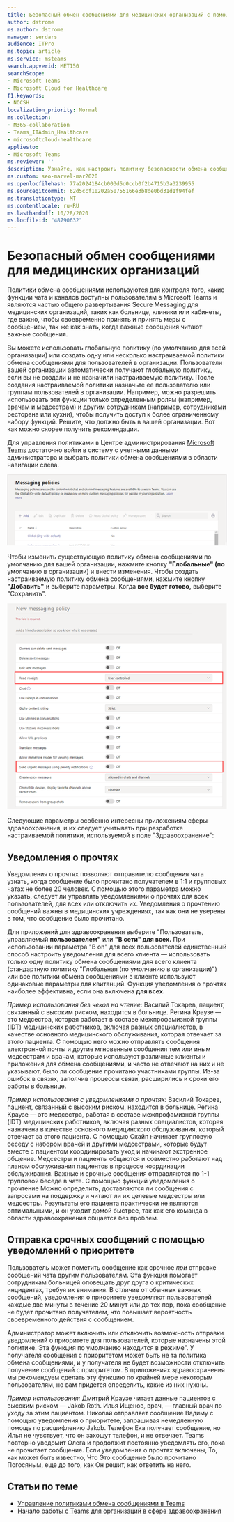 ```yaml
---
title: Безопасный обмен сообщениями для медицинских организаций с помощью Microsoft Teams
author: dstrome
ms.author: dstrome
manager: serdars
audience: ITPro
ms.topic: article
ms.service: msteams
search.appverid: MET150
searchScope:
- Microsoft Teams
- Microsoft Cloud for Healthcare
f1.keywords:
- NOCSH
localization_priority: Normal
ms.collection:
- M365-collaboration
- Teams_ITAdmin_Healthcare
- microsoftcloud-healthcare
appliesto:
- Microsoft Teams
ms.reviewer: ''
description: Узнайте, как настроить политику безопасности обмена сообщениями для Microsoft Teams, которая может включать уведомления о прочтение и приоритете.
ms.custom: seo-marvel-mar2020
ms.openlocfilehash: 77a2024184cb003d5d0ccb0f2b4715b3a3239955
ms.sourcegitcommit: 62d5ccf10202a50755166e3b8de0bd31d1f94fef
ms.translationtype: MT
ms.contentlocale: ru-RU
ms.lasthandoff: 10/28/2020
ms.locfileid: "48790632"
---
```

# <a name="secure-messaging-for-healthcare-organizations"></a>Безопасный обмен сообщениями для медицинских организаций

Политики обмена сообщениями используются для контроля того, какие функции чата и каналов доступны пользователям в Microsoft Teams и являются частью общего развертывания Secure Messaging для медицинских организаций, таких как больнице, клиники или кабинеты, где важно, чтобы своевременно принять и принять меры с сообщением, так же как знать, когда важные сообщения читают важные сообщения.

Вы можете использовать глобальную политику (по умолчанию для всей организации) или создать одну или несколько настраиваемой политики обмена сообщениями для пользователей в организации. Пользователи вашей организации автоматически получают глобальную политику, если вы не создали и не назначили настраиваемую политику. После создания настраиваемой политики назначьте ее пользователю или группам пользователей в организации. Например, можно разрешить использовать эти функции только определенным ролям (например, врачам и медсестрам) и другим сотрудникам (например, сотрудниками ресторана или кухни), чтобы получить доступ к более ограниченному набору функций. Решите, что должно быть в вашей организации. Вот как можно скорее получить рекомендации.

Для управления политиками в Центре администрирования [Microsoft Teams](https://admin.teams.microsoft.com) достаточно войти в  систему с учетными данными администратора и выбрать политики обмена сообщениями в области навигации слева.

 ![Снимок экрана: страница политик обмена сообщениями](../../media/hc-messaging-policy-admin-center.png)

Чтобы изменить существующую политику обмена сообщениями по умолчанию для вашей организации, нажмите кнопку **"Глобальные" (по** умолчанию в организации) и внести изменения. Чтобы создать настраиваемую политику обмена сообщениями, нажмите кнопку **"Добавить"** и выберите параметры. Когда **все будет готово,** выберите "Сохранить".

![Снимок экрана: параметры политики обмена сообщениями](../../media/hc-messaging-policy.png)

Следующие параметры особенно интересны приложениям сферы здравоохранения, и их следует учитывать при разработке настраиваемой политики, используемой в поле "Здравоохранение":

## <a name="read-receipts"></a>Уведомления о прочтях

Уведомления о прочтях позволяют отправителю сообщения чата узнать, когда сообщение было прочитано получателем в 1:1 и групповых чатах не более 20 человек. С помощью этого параметра можно указать, следует ли управлять уведомлениями о прочтях для всех пользователей, для всех или отключить их. Уведомления о прочтению сообщений важны в медицинских учреждениях, так как они не уверены в том, что сообщение было прочитано.

Для приложений для здравоохранения выберите "Пользователь, управляемый **пользователем"** или **"В сети" для всех.** При использовании параметра  "В on" для всех пользователей единственный способ настроить уведомления для всего клиента — использовать только одну политику обмена сообщениями для всего клиента (стандартную политику "Глобальная (по умолчанию в организации)") или все политики обмена сообщениями в клиенте используют одинаковые параметры для квитанций. Функция уведомления о прочтях наиболее эффективна, если она включена **для всех.**

*Пример использования без чеков на чтение:* Василий Токарев, пациент, связанный с высоким риском, находится в больнице.  Регина Краузе — это медсестра, которая работает в составе межпрофамизной группы (IDT) медицинских работников, включая разных специалистов, в качестве основного медицинского обслуживания, которая отвечает за этого пациента.  С помощью него можно отправлять сообщения электронной почты и другие мгновенные сообщения тем или иным медсестрам и врачам, которые используют различные клиенты и приложения для обмена сообщениями, и часто не отвечают на них и не указывают, было ли сообщение прочитано участниками группы. Из-за ошибок в связях, заполчив процессы связи, расширились и сроки его работы в больнице.

*Пример использования с уведомлениями о прочтях:* Василий Токарев, пациент, связанный с высоким риском, находится в больнице.  Регина Краузе — это медсестра, работая в составе межпрофамизной группы (IDT) медицинских работников, включая разных специалистов, которая назначена в качестве основного медицинского обслуживания, который отвечает за этого пациента.  С помощью Скайп начинает групповую беседу с набором врачей и другими медсестрами, которые будут вместе с пациентом координировать уход и начинают экстренное общение.  Медсестры и пациенты общаются и совместно работают над планом обслуживания пациентов в процессе координации обслуживания.  Важные и срочные сообщения отправляются по 1-1 групповой беседе в чате. С помощью функций уведомления о прочтение Можно определить, доставляются ли сообщения с запросами на поддержку и читают ли их целевые медсестры или медсестры. Результаты его пациента практически не являются оптимальными, и он уходит домой быстрее, так как его команда в области здравоохранения общается без проблем.

## <a name="send-urgent-messages-using-priority-notifications"></a>Отправка срочных сообщений с помощью уведомлений о приоритете

Пользователь может пометить сообщение как срочное *при* отправке сообщений чата другим пользователям. Эта функция помогает сотрудникам больницей оповещать друг друга о критических инцидентах, требуя их внимания. В  отличие от обычных важных сообщений, [](https://support.microsoft.com/article/mark-a-message-as-important-or-urgent-in-teams-ea99d5b6-1317-4550-8d75-86ff14cd4462) уведомления о приоритете уведомляют пользователей каждые две минуты в течение 20 минут или до тех пор, пока сообщение не будет прочитано получателем, что повышает вероятность своевременного действия с сообщением.

Администратор может включить или отключить возможность отправки уведомлений о приоритете для пользователей, которые назначены этой политике. Эта функция по умолчанию находится в режиме". У получателя сообщения с приоритетом может быть не та политика обмена сообщениями, и у получателя не будет возможности отключить получение сообщений с приоритетом. В приложениях здравоохранения мы рекомендуем сделать эту функцию по крайней мере некоторым пользователям, но вам придется определить, какие из них нужны.

*Пример использования:* Дмитрий Краузе читает данные пациентов с высоким риском — Jakob Roth. Илья Ищенов, врач, — главный врач по уходу за этим пациентом.  Николай отправляет сообщение Вадиму с помощью уведомления о приоритете, запрашивая немедленную помощь по расшифлению Jakob.  Телефон Ека получает сообщение, но Илья не чувствует, что он захощут телефон, и не отвечает. Teams повторно уведомит Олега и продолжит постоянно уведомлять его, пока не прочитает сообщение. Если уведомления о прочтях включены, То, как может быть известно, Что Это сообщение было прочитано Погосяным, еще до того, как Он решит, как ответить на него.

## <a name="related-topics"></a>Статьи по теме

- [Управление политиками обмена сообщениями в Teams](../../messaging-policies-in-teams.md)
- [Начало работы с Teams для организаций в сфере здравоохранения](teams-in-hc.md)
